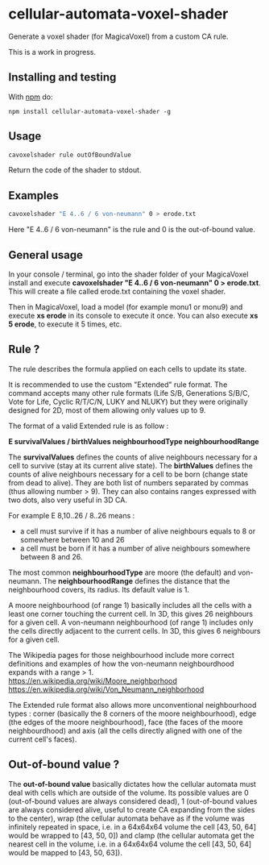 # cellular-automata-voxel-shader

Generate a voxel shader (for MagicaVoxel) from a custom CA rule.

This is a work in progress.

## Installing and testing

With [npm](http://npmjs.org) do:

```
npm install cellular-automata-voxel-shader -g
```

## Usage

```bash
cavoxelshader rule outOfBoundValue
```

Return the code of the shader to stdout.

## Examples

```bash
cavoxelshader "E 4..6 / 6 von-neumann" 0 > erode.txt
```

Here "E 4..6 / 6 von-neumann" is the rule and 0 is the out-of-bound value.

## General usage

In your console / terminal, go into the shader folder of your MagicaVoxel install and execute **cavoxelshader "E 4..6 / 6 von-neumann" 0 > erode.txt**. This will create a file called erode.txt containing the voxel shader.

Then in MagicaVoxel, load a model (for example monu1 or monu9) and execute **xs erode** in its console to execute it once. You can also execute **xs 5 erode**, to execute it 5 times, etc.

## Rule ?

The rule describes the formula applied on each cells to update its state.

It is recommended to use the custom "Extended" rule format. The command accepts many other rule formats (Life S/B, Generations S/B/C, Vote for Life, Cyclic R/T/C/N, LUKY and NLUKY) but they were originally designed for 2D, most of them allowing only values up to 9.

The format of a valid Extended rule is as follow :

**E survivalValues / birthValues neighbourhoodType neighbourhoodRange**

The **survivalValues** defines the counts of alive neighbours necessary for a cell to survive (stay at its current alive state).
The **birthValues** defines the counts of alive neighbours necessary for a cell to be born (change state from dead to alive).
They are both list of numbers separated by commas (thus allowing number > 9). They can also contains ranges expressed with two dots, also very useful in 3D CA.

For example E 8,10..26 / 8..26 means :

* a cell must survive if it has a number of alive neighbours equals to 8 or somewhere between 10 and 26
* a cell must be born if it has a number of alive neighbours somewhere between 8 and 26.

The most common **neighbourhoodType** are moore (the default) and von-neumann.
The **neighbourhoodRange** defines the distance that the neighbourhood covers, its radius. Its default value is 1.

A moore neighbourhood (of range 1) basically includes all the cells with a least one corner touching the current cell. In 3D, this gives 26 neighbours for a given cell. A von-neumann neighbourhood (of range 1) includes only the cells directly adjacent to the current cells. In 3D, this gives 6 neighbours for a given cell.

The Wikipedia pages for those neighbourhood include more correct definitions and examples of how the von-neumann neighbourdhood expands with a range > 1. https://en.wikipedia.org/wiki/Moore_neighborhood  https://en.wikipedia.org/wiki/Von_Neumann_neighborhood

The Extended rule format also allows more unconventional neighbourhood types : corner (basically the 8 corners of the moore neighbourhood), edge (the edges of the moore neighbourhood), face (the faces of the moore neighbourdhood) and axis (all the cells directly aligned with one of the current cell's faces).

## Out-of-bound value ?

The **out-of-bound value** basically dictates how the cellular automata must deal with cells which are outside of the volume. Its possible values are 0 (out-of-bound values are always considered dead), 1 (out-of-bound values are always considered alive, useful to create CA expanding from the sides to the center), wrap (the cellular automata behave as if the volume was infinitely repeated in space, i.e. in a 64x64x64 volume the cell [43, 50, 64] would be wrapped to [43, 50, 0]) and clamp (the cellular automata get the nearest cell in the volume, i.e. in a 64x64x64 volume the cell [43, 50, 64] would be mapped to [43, 50, 63]).

